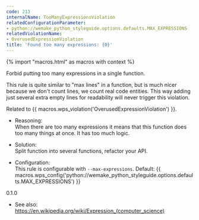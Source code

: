 ```yaml
---
code: 213
internalName: TooManyExpressionsViolation
relatedConfigurationParameter:
- python://wemake_python_styleguide.options.defaults.MAX_EXPRESSIONS
relatedViolationName:
- OverusedExpressionViolation
title: 'Found too many expressions: {0}'
---
```


{% import "macros.html" as macros with context %}

Forbid putting too many expressions in a single function.

This rule is quite similar to "max lines" in a function, but is much
nicer because we don't count lines, we count real code entities. This
way adding just several extra empty lines for readability will never
trigger this violation.

Related to {{ macros.wps_violation('OverusedExpressionViolation') }}.

  - Reasoning:  
    When there are too many expressions it means that this function does
    too many things at once. It has too much logic.

  - Solution:  
    Split function into several functions, refactor your API.

  - Configuration:  
    This rule is configurable with `--max-expressions`. Default:
    {{ macros.wps_config('python://wemake_python_styleguide.options.defaults.MAX_EXPRESSIONS') }}

<div class="versionadded">

0.1.0

</div>

  - See also:  
    <https://en.wikipedia.org/wiki/Expression_(computer_science)>